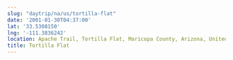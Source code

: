 ```yaml
---
slug: "daytrip/na/us/tortilla-flat"
date: '2001-01-30T04:37:00'
lat: '33.5308150'
lng: '-111.3836242'
location: Apache Trail, Tortilla Flat, Maricopa County, Arizona, United States
title: Tortilla Flat
---
```



